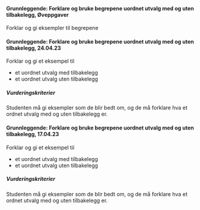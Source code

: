 #### Grunnleggende: Forklare og bruke begrepene uordnet utvalg med og uten tilbakelegg,  Øveppgaver

Forklar og gi eksempler til begrepene

#### Grunnleggende: Forklare og bruke begrepene uordnet utvalg med og uten tilbakelegg,  24.04.23

Forklar og gi et eksempel til

- et uordnet utvalg med tilbakelegg
- et uordnet utvalg uten tilbakelegg

##### Vurderingskriterier

Studenten må gi eksempler som de blir bedt om, og de må forklare hva et ordnet utvalg med og uten tilbakelegg er.

#### Grunnleggende: Forklare og bruke begrepene uordnet utvalg med og uten tilbakelegg,  17.04.23

Forklar og gi et eksempel til

- et uordnet utvalg med tilbakelegg
- et uordnet utvalg uten tilbakelegg

##### Vurderingskriterier

Studenten må gi eksempler som de blir bedt om, og de må forklare hva et ordnet utvalg med og uten tilbakelegg er.

